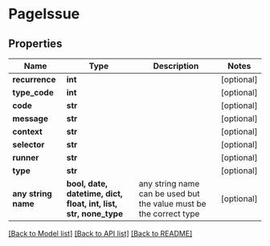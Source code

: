 # PageIssue


## Properties
Name | Type | Description | Notes
------------ | ------------- | ------------- | -------------
**recurrence** | **int** |  | [optional] 
**type_code** | **int** |  | [optional] 
**code** | **str** |  | [optional] 
**message** | **str** |  | [optional] 
**context** | **str** |  | [optional] 
**selector** | **str** |  | [optional] 
**runner** | **str** |  | [optional] 
**type** | **str** |  | [optional] 
**any string name** | **bool, date, datetime, dict, float, int, list, str, none_type** | any string name can be used but the value must be the correct type | [optional]

[[Back to Model list]](../README.md#documentation-for-models) [[Back to API list]](../README.md#documentation-for-api-endpoints) [[Back to README]](../README.md)


